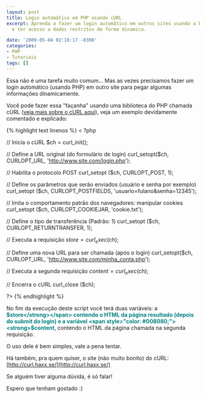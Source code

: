 ```yaml
---
layout: post
title: Login automático em PHP usando cURL
excerpt: Aprenda a fazer um login automático em outros sites usando a biblioteca cURL
  e ter acesso a dados restritos de forma dinamica.

date: '2009-05-04 02:18:17 -0300'
categories:
- PHP
- Tutoriais
tags: []
---
```

Essa não é uma tarefa muito comum... Mas as vezes precisamos fazer um login automático (usando PHP) em outro site para pegar algumas informações dinamicamente.

Você pode fazer essa "façanha" usando uma biblioteca do PHP chamada cURL ([veja mais sobre o cURL aqui](http://br2.php.net/manual/pt_BR/book.curl.php)), veja um exemplo devidamente comentado e explicado:


{% highlight text linenos %}
< ?php

// Inicia o cURL
$ch = curl_init();

// Define a URL original (do formulário de login)
curl_setopt($ch, CURLOPT_URL, 'http://www.site.com/login.php');

// Habilita o protocolo POST
curl_setopt ($ch, CURLOPT_POST, 1);

// Define os parâmetros que serão enviados (usuário e senha por exemplo)
curl_setopt ($ch, CURLOPT_POSTFIELDS, 'usuario=fulano&senha=12345');

// Imita o comportamento patrão dos navegadores: manipular cookies
curl_setopt ($ch, CURLOPT_COOKIEJAR, 'cookie.txt');

// Define o tipo de transferência (Padrão: 1)
curl_setopt ($ch, CURLOPT_RETURNTRANSFER, 1);

// Executa a requisição
$store = curl_exec ($ch);

// Define uma nova URL para ser chamada (após o login)
curl_setopt($ch, CURLOPT_URL, 'http://www.site.com/minha_conta.php');

// Executa a segunda requisição
$content = curl_exec ($ch);

// Encerra o cURL
curl_close ($ch);

?>
{% endhighlight %}

No fim da execução deste script você terá duas variáveis: a <span style="color: #008080;"><strong>$store</strong></span> contendo o HTML da página resultado (depois do submit do login) e a variável <span style="color: #008080;"><strong>$content</strong></span>, contendo o HTML da página chamada na segunda requisição.

O uso dele é bem simples, vale a pena tentar.

Há também, pra quem quiser, o site (não muito bonito) do cURL: [http://curl.haxx.se/](http://curl.haxx.se/)

Se alguém tiver alguma dúvida, é só falar!

Espero que tenham gostado :)

